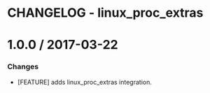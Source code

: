 # CHANGELOG - linux_proc_extras

1.0.0 / 2017-03-22
==================

### Changes

* [FEATURE] adds linux_proc_extras integration.
